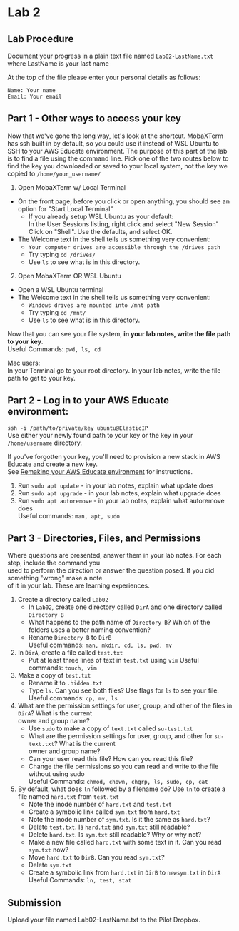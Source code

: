# Lab 2

## Lab Procedure
Document your progress in a plain text file named `Lab02-LastName.txt`  
where LastName is your last name

At the top of the file please enter your personal details as follows:
```
Name: Your name
Email: Your email

```
## Part 1 - Other ways to access your key
Now that we've gone the long way, let's look at the shortcut.  MobaXTerm has ssh built in by default, so you could use it instead of WSL Ubuntu to SSH to your AWS Educate environment.  The purpose of this part of the lab is to find a file using the command line.  Pick one of the two routes below to find the key you downloaded or saved to your local system, not the key we copied to `/home/your_username/`

1. Open MobaXTerm w/ Local Terminal
* On the front page, before you click or open anything, you should see an option for "Start Local Terminal"
    * If you already setup WSL Ubuntu as your default:  
        In the User Sessions listing, right click and select "New Session"
        Click on "Shell".  Use the defaults, and select OK.
* The Welcome text in the shell tells us something very convenient: 
    * `Your computer drives are accessible through the /drives path`
    * Try typing `cd /drives/`
    * Use `ls` to see what is in this directory.

2. Open MobaXTerm OR WSL Ubuntu
* Open a WSL Ubuntu terminal
* The Welcome text in the shell tells us something very convenient: 
    * `Windows drives are mounted into /mnt path`
    * Try typing `cd /mnt/`
    * Use `ls` to see what is in this directory.

Now that you can see your file system, **in your lab notes, write the file path to your key**.  
Useful Commands: `pwd, ls, cd`

Mac users:  
In your Terminal go to your root directory.  In your lab notes, write the file path to get to your key.


## Part 2 - Log in to your AWS Educate environment:  
`ssh -i /path/to/private/key ubuntu@ElasticIP`  
Use either your newly found path to your key or the key in your `/home/username` directory.

If you've forgotten your key, you'll need to provision a new stack in AWS Educate and create a new key.  
See [Remaking your AWS Educate environment](../../..) for instructions.

1. Run `sudo apt update` - in your lab notes, explain what update does
2. Run `sudo apt upgrade` - in your lab notes, explain what upgrade does
3. Run `sudo apt autoremove` - in your lab notes, explain what autoremove does  
Useful commands: `man, apt, sudo`

## Part 3 - Directories, Files, and Permissions
Where questions are presented, answer them in your lab notes.  For each step, include the command you  
used to perform the direction or answer the question posed.  If you did something "wrong" make a note  
of it in your lab.  These are learning experiences.
1. Create a directory called `Lab02`
    * In `Lab02`, create one directory called `DirA` and one directory called `Directory B`
    * What happens to the path name of `Directory B`?  Which of the folders uses a better naming convention?
    * Rename `Directory B` to `DirB`  
    Useful commands: `man, mkdir, cd, ls, pwd, mv`
2. In `DirA`, create a file called `test.txt`
    * Put at least three lines of text in `test.txt` using `vim`
    Useful commands: `touch, vim`
3. Make a copy of `test.txt`
    * Rename it to `.hidden.txt`
    * Type `ls`.  Can you see both files?  Use flags for `ls` to see your file.  
    Useful commands: `cp, mv, ls`
4. What are the permission settings for user, group, and other of the files in `DirA`?  What is the current  
owner and group name?  
    * Use `sudo` to make a copy of `text.txt` called `su-test.txt`
    * What are the permission settings for user, group, and other for `su-text.txt`?  What is the current  
owner and group name?
    * Can your user read this file?  How can you read this file? 
    * Change the file permissions so you can read and write to the file without using sudo  
    Useful Commands: `chmod, chown, chgrp, ls, sudo, cp, cat`
5. By default, what does `ln` followed by a filename do?  Use `ln` to create a file named `hard.txt` from `test.txt`
    * Note the inode number of `hard.txt` and `test.txt`
    * Create a symbolic link called `sym.txt` from `hard.txt`
    * Note the inode number of `sym.txt`.  Is it the same as `hard.txt`?
    * Delete `test.txt`.  Is `hard.txt` and `sym.txt` still readable?
    * Delete `hard.txt`.  Is `sym.txt` still readable?  Why or why not?
    * Make a new file called `hard.txt` with some text in it.  Can you read `sym.txt` now?
    * Move `hard.txt` to `DirB`.  Can you read `sym.txt`?
    * Delete `sym.txt`
    * Create a symbolic link from `hard.txt` in `DirB` to `newsym.txt` in `DirA`  
    Useful Commands: `ln, test, stat`


## Submission
Upload your file named Lab02-LastName.txt to the Pilot Dropbox.